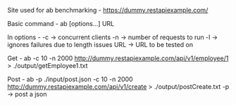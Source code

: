 Site used for ab benchmarking - https://dummy.restapiexample.com/

Basic command -
ab [options...] URL

In options -
-c -> concurrent clients
-n -> number of requests to run
-l -> ignores failures due to length issues
URL -> URL to be tested on

Get -
ab -c 10 -n 2000 http://dummy.restapiexample.com/api/v1/employee/1 > ./output/getEmployee1.txt

Post -
ab -p ./input/post.json -c 10 -n 2000 http://dummy.restapiexample.com/api/v1/create > ./output/postCreate.txt
-p -> post a json